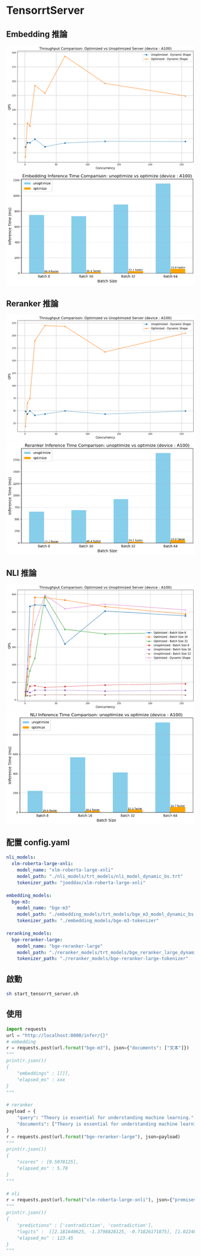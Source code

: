 # TensorrtServer
## Embedding 推論
![範例圖片](images/embedding/output.png)
![範例圖片](images/embedding/output1.png)
## Reranker 推論
![範例圖片](images/reranker/output.png)
![範例圖片](images/reranker/output1.png)
## NLI 推論
![範例圖片](images/nli/output.png)
![範例圖片](images/nli/output1.png)
## 配置 config.yaml
```yaml
nli_models:
  xlm-roberta-large-xnli:
    model_name: "xlm-roberta-large-xnli"
    model_path: "./nli_models/trt_models/nli_model_dynamic_bs.trt"
    tokenizer_path: "joeddav/xlm-roberta-large-xnli"

embedding_models:
  bge-m3:
    model_name: "bge-m3"
    model_path: "./embedding_models/trt_models/bge_m3_model_dynamic_bs.trt"
    tokenizer_path: "./embedding_models/bge-m3-tokenizer"

reranking_models:
  bge-reranker-large:
    model_name: "bge-reranker-large"
    model_path: "./reranker_models/trt_models/bge_reranker_large_dynamic_bs.trt"
    tokenizer_path: "./reranker_models/bge-reranker-large-tokenizer"
```

## 啟動
```bash
sh start_tensorrt_server.sh
```

## 使用
```python
import requests
url = "http://localhost:8000/infer/{}"
# embedding
r = requests.post(url.format("bge-m3"), json={"documents": ["文本"]})
"""
print(r.json())
{
    "embeddings" : [[]],
    "elapsed_ms" : xxx
}
"""

# reranker
payload = {
    "query": "Theory is essential for understanding machine learning.",
    "documents": ["Theory is essential for understanding machine learning."]
}
r = requests.post(url.format("bge-reranker-large"), json=payload)
"""
print(r.json())
{
    "scores" : [9.5078125],
    "elapsed_ms" : 5.78
}
"""

# nli
r = requests.post(url.format("xlm-roberta-large-xnli"), json={"premises":["P","P"], "hypotheses":["H","H2"]})
"""
print(r.json())
{
    "predictions" : ['contradiction', 'contradiction'],
    "logits" :  [[2.181640625, -1.3798828125, -0.71826171875], [1.0224609375, -0.42138671875, -0.65087890625]],
    "elapsed_ms" : 123.45
}
"""
```